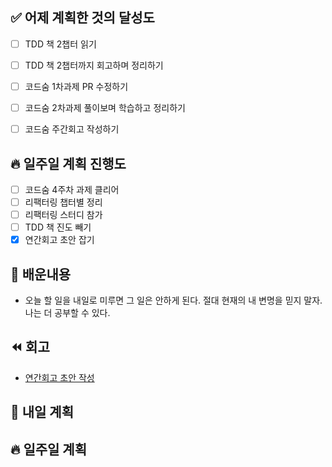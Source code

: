 ## ✅ 어제 계획한 것의 달성도

- [ ] TDD 책 2챕터 읽기
- [ ] TDD 책 2챕터까지 회고하며 정리하기
- [ ] 코드숨 1차과제 PR 수정하기
- [ ] 코드숨 2차과제 풀이보며 학습하고 정리하기
- [ ] 코드숨 주간회고 작성하기


## 🔥 일주일 계획 진행도

- [ ] 코드숨 4주차 과제 클리어
- [ ] 리팩터링 챕터별 정리
- [ ] 리팩터링 스터디 참가
- [ ] TDD 책 진도 빼기
- [x] 연간회고 초안 잡기

## 💬 배운내용

- 오늘 할 일을 내일로 미루면 그 일은 안하게 된다. 절대 현재의 내 변명을 믿지 말자. 나는 더 공부할 수 있다.

## ⏪ 회고
- [연간회고 초안 작성](https://www.notion.so/2020-1378d23311934371b56675e95e2e71e6)


## 🔰 내일 계획


## 🔥 일주일 계획
